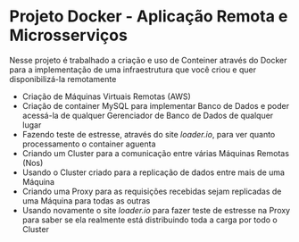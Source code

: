 # Projeto Docker - Aplicação Remota e Microsserviços

Nesse projeto é trabalhado a criação e uso de Conteiner através do Docker para a implementação de uma infraestrutura que você criou e quer disponibilizá-la remotamente

- Criação de Máquinas Virtuais Remotas (AWS)
- Criação de container MySQL para implementar Banco de Dados e poder acessá-la de qualquer Gerenciador de Banco de Dados de qualquer lugar
- Fazendo teste de estresse, através do site *loader.io*, para ver quanto processamento o container aguenta
- Criando um Cluster para a comunicação entre várias Máquinas Remotas (Nos)
- Usando o Cluster criado para a replicação de dados entre mais de uma Máquina
- Criando uma Proxy para as requisições recebidas sejam replicadas de uma Máquina para todas as outras
- Usando novamente o site *loader.io* para fazer teste de estresse na Proxy para saber se ela realmente está distribuindo toda a carga por todo o Cluster
